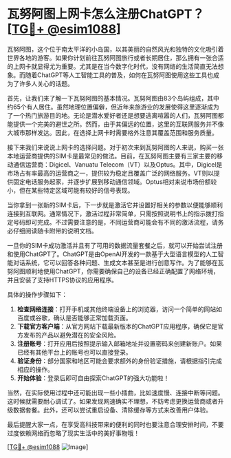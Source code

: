 # 瓦努阿图上网卡怎么注册ChatGPT？[[TG💪+ @esim1088](https://t.me/s/esim1088)]

瓦努阿图，这个位于南太平洋的小岛国，以其美丽的自然风光和独特的文化吸引着世界各地的游客。如果你计划前往瓦努阿图旅行或者长期居住，那么拥有一张合适的上网卡就显得尤为重要。尤其是在当今数字化时代，没有网络的生活简直无法想象。而随着ChatGPT等人工智能工具的普及，如何在瓦努阿图使用这些工具也成为了许多人关心的话题。

首先，让我们来了解一下瓦努阿图的基本情况。瓦努阿图由83个岛屿组成，其中约65个有人居住。虽然地理位置偏僻，但近年来旅游业的发展使得这里逐渐成为了一个热门旅游目的地。无论是潜水爱好者还是想要逃离喧嚣的人们，瓦努阿图都能提供一个完美的避世之所。然而，由于其偏远的位置，这里的互联网服务并不像大城市那样发达。因此，在选择上网卡时需要格外注意其覆盖范围和服务质量。

接下来我们来说说上网卡的选择问题。对于初次来到瓦努阿图的人来说，购买一张本地运营商提供的SIM卡是最常见的做法。目前，在瓦努阿图主要有三家主要的移动通信运营商：Digicel、Vanuatu Telecom（VT）以及Optus。其中，Digicel是市场占有率最高的运营商之一，提供较为稳定且覆盖广泛的网络服务。VT则以提供固定电话服务起家，并逐步扩展到移动通信领域。Optus相对来说市场份额较小，但在某些特定区域可能有较好的信号表现。

当你拿到一张新的SIM卡后，下一步就是激活它并设置好相关的参数以便能够顺利连接到互联网。通常情况下，激活过程非常简单，只需按照说明书上的指示拨打指定号码即可完成。不过需要注意的是，不同运营商可能会有不同的激活流程，请务必仔细阅读随卡附带的说明文档。

一旦你的SIM卡成功激活并且有了可用的数据流量套餐之后，就可以开始尝试注册和使用ChatGPT了。ChatGPT是由OpenAI开发的一款基于大型语言模型的人工智能对话系统，它可以回答各种问题、生成文本甚至是进行创意写作。为了能够在瓦努阿图顺利地使用ChatGPT，你需要确保自己的设备已经正确配置了网络环境，并且安装了支持HTTPS协议的应用程序。

具体的操作步骤如下：
1. **检查网络连接**：打开手机或其他终端设备上的浏览器，访问一个简单的网站如百度或谷歌，确认是否能够正常加载页面。
2. **下载官方客户端**：从官方网站下载最新版本的ChatGPT应用程序，确保它是官方发布的产品以避免潜在的安全风险。
3. **注册账号**：打开应用后按照提示输入邮箱地址并设置密码来创建新账户。如果已经有其他平台上的账号也可以直接登录。
4. **验证身份**：部分国家和地区可能会要求额外的身份验证措施，请根据指引完成相应的操作。
5. **开始体验**：登录后即可自由探索ChatGPT的强大功能啦！

当然，在实际使用过程中还可能出现一些小插曲，比如速度慢、连接中断等问题。这时候就需要耐心调试了。如果发现网速确实不理想，不妨考虑更换运营商或者升级数据套餐。此外，还可以尝试重启设备、清除缓存等方式来改善用户体验。

最后提醒大家一点，在享受高科技带来的便利的同时也要注意合理安排时间，不要过度依赖网络而忽略了现实生活中的美好事物哦！

[[TG💪+ @esim1088](https://t.me/s/esim1088) ![Image](https://i.postimg.cc/4NQfJmqS/Snipaste-2025-05-13-00-14-12.png)]